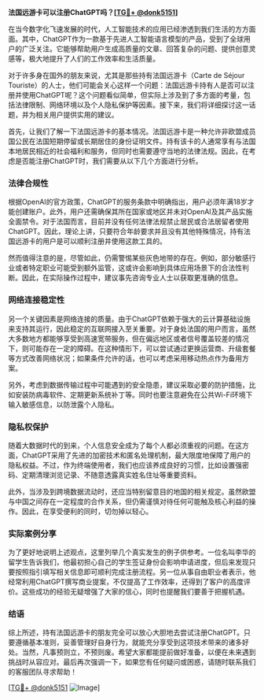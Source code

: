 **法国远游卡可以注册ChatGPT吗？[[TG💪+ @donk5151](https://t.me/s/donk5151)]**

在当今数字化飞速发展的时代，人工智能技术的应用已经渗透到我们生活的方方面面。其中，ChatGPT作为一款基于先进人工智能语言模型的产品，受到了全球用户的广泛关注。它能够帮助用户生成高质量的文章、回答复杂的问题、提供创意灵感等，极大地提升了人们的工作效率和生活质量。

对于许多身在国外的朋友来说，尤其是那些持有法国远游卡（Carte de Séjour Touriste）的人士，他们可能会关心这样一个问题：法国远游卡持有人是否可以注册并使用ChatGPT呢？这个问题看似简单，但实际上涉及到了多方面的考量，包括法律限制、网络环境以及个人隐私保护等因素。接下来，我们将详细探讨这一话题，并为相关用户提供实用的建议。

首先，让我们了解一下法国远游卡的基本情况。法国远游卡是一种允许非欧盟成员国公民在法国短期停留或长期居住的身份证明文件。持有该卡的人通常享有与法国本地居民相近的社会福利和服务，但同时也需要遵守当地的法律法规。因此，在考虑是否能注册ChatGPT时，我们需要从以下几个方面进行分析。

### 法律合规性

根据OpenAI的官方政策，ChatGPT的服务条款中明确指出，用户必须年满18岁才能创建账户。此外，用户还需确保其所在国家或地区并未对OpenAI及其产品实施全面禁令。对于法国而言，目前并没有任何法律法规禁止居民或合法居留者使用ChatGPT。因此，理论上讲，只要符合年龄要求并且没有其他特殊情况，持有法国远游卡的用户是可以顺利注册并使用这款工具的。

然而值得注意的是，尽管如此，仍需警惕某些灰色地带的存在。例如，部分敏感行业或者特定职业可能受到额外监管，这或许会影响到具体应用场景下的合法性判断。因此，在实际操作过程中，建议事先咨询专业人士以获取更准确的信息。

### 网络连接稳定性

另一个关键因素是网络连接的质量。由于ChatGPT依赖于强大的云计算基础设施来支持其运行，因此稳定的互联网接入至关重要。对于身处法国的用户而言，虽然大多数地方都能够享受到高速宽带服务，但在偏远地区或者信号覆盖较差的情况下，则可能存在一定的障碍。在这种情形下，可以尝试通过更换运营商、升级套餐等方式改善网络状况；如果条件允许的话，也可以考虑采用移动热点作为备用方案。

另外，考虑到数据传输过程中可能遇到的安全隐患，建议采取必要的防护措施，比如安装防病毒软件、定期更新系统补丁等。同时也要注意避免在公共Wi-Fi环境下输入敏感信息，以防泄露个人隐私。

### 隐私权保护

随着大数据时代的到来，个人信息安全成为了每个人都必须重视的问题。在这方面，ChatGPT采用了先进的加密技术和匿名处理机制，最大限度地保障了用户的隐私权益。不过，作为终端使用者，我们也应该养成良好的习惯，比如设置强密码、定期清理浏览记录、不随意透露真实姓名住址等重要资料。

此外，当涉及到跨境数据流动时，还应当特别留意目的地国的相关规定。虽然欧盟与中国之间存在一定程度的合作关系，但仍需谨慎对待任何可能触及核心利益的操作。因此，在享受便利的同时，切勿掉以轻心。

### 实际案例分享

为了更好地说明上述观点，这里列举几个真实发生的例子供参考。一位名叫李华的留学生告诉我们，他最初担心自己的学生签证身份会影响申请进度，但后来发现只要按照指引填写相关信息即可顺利完成注册流程。另一位从事自由职业者表示，他经常利用ChatGPT撰写商业提案，不仅提高了工作效率，还得到了客户的高度评价。这些成功的经验无疑增强了大家的信心，同时也提醒我们要善于把握机遇。

### 结语

综上所述，持有法国远游卡的朋友完全可以放心大胆地去尝试注册ChatGPT。只要遵循基本准则，妥善管理好自身行为，就能充分享受到这项技术带来的诸多好处。当然，凡事预则立，不预则废。希望大家都能提前做好准备，以便在未来遇到挑战时从容应对。最后再次强调一下，如果您有任何疑问或困惑，请随时联系我们的客服团队寻求帮助！

[[TG💪+ @donk5151](https://t.me/s/donk5151) ![Image](https://i.postimg.cc/rwNCRYN7/Snipaste-2025-04-30-17-27-05.png)]